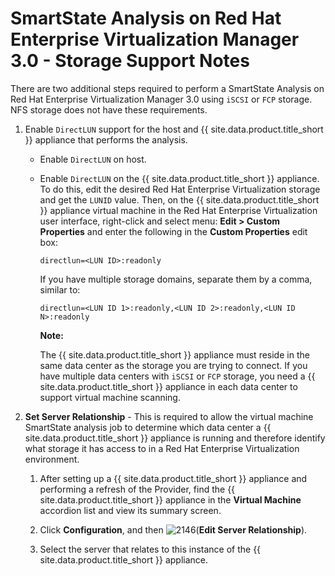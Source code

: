 # SmartState Analysis on Red Hat Enterprise Virtualization Manager 3.0 - Storage Support Notes

There are two additional steps required to perform a SmartState Analysis
on Red Hat Enterprise Virtualization Manager 3.0 using `iSCSI` or `FCP`
storage. NFS storage does not have these requirements.

1.  Enable `DirectLUN` support for the host and {{ site.data.product.title_short }}
    appliance that performs the analysis.

      - Enable `DirectLUN` on host.

      - Enable `DirectLUN` on the {{ site.data.product.title_short }} appliance. To do this,
        edit the desired Red Hat Enterprise Virtualization storage and
        get the `LUNID` value. Then, on the {{ site.data.product.title_short }} appliance
        virtual machine in the Red Hat Enterprise Virtualization user
        interface, right-click and select menu: **Edit > Custom Properties**
        and enter the following in the **Custom Properties** edit box:

            directlun=<LUN ID>:readonly

        If you have multiple storage domains, separate them by a comma,
        similar to:

            directlun=<LUN ID 1>:readonly,<LUN ID 2>:readonly,<LUN ID N>:readonly

        **Note:**

        The {{ site.data.product.title_short }} appliance must reside in the same data center as the storage you are trying to connect. If you have multiple data centers with `iSCSI` or `FCP` storage, you need a
        {{ site.data.product.title_short }} appliance in each data center to support virtual machine scanning.

2.  **Set Server Relationship** - This is required to allow the virtual
    machine SmartState analysis job to determine which data center a
    {{ site.data.product.title_short }} appliance is running and therefore identify what
    storage it has access to in a Red Hat Enterprise Virtualization
    environment.

    1.  After setting up a {{ site.data.product.title_short }} appliance and performing a
        refresh of the Provider, find the {{ site.data.product.title_short }} appliance in
        the **Virtual Machine** accordion list and view its summary
        screen.

    2.  Click **Configuration**, and then
        ![2146](../images/2146.png)(**Edit Server Relationship**).

    3.  Select the server that relates to this instance of the
        {{ site.data.product.title_short }} appliance.
